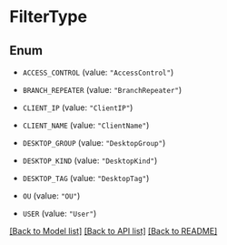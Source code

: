 # FilterType

## Enum


* `ACCESS_CONTROL` (value: `"AccessControl"`)

* `BRANCH_REPEATER` (value: `"BranchRepeater"`)

* `CLIENT_IP` (value: `"ClientIP"`)

* `CLIENT_NAME` (value: `"ClientName"`)

* `DESKTOP_GROUP` (value: `"DesktopGroup"`)

* `DESKTOP_KIND` (value: `"DesktopKind"`)

* `DESKTOP_TAG` (value: `"DesktopTag"`)

* `OU` (value: `"OU"`)

* `USER` (value: `"User"`)


[[Back to Model list]](../README.md#documentation-for-models) [[Back to API list]](../README.md#documentation-for-api-endpoints) [[Back to README]](../README.md)


